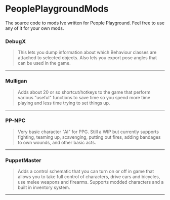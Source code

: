 # PeoplePlaygroundMods
The source code to mods Ive written for People Playground.  Feel free to use any of it for your own mods.

### DebugX

> This lets you dump information about which Behaviour classes are attached to selected objects.  Also lets you export pose angles that can be used in the game.

---

### Mulligan

> Adds about 20 or so shortcut/hotkeys to the game that perform various "useful" functions to save time so you spend more time playing and less time trying to set things up.

---

### PP-NPC

> Very basic character "AI" for PPG.   Still a WIP but currently supports fighting, teaming up, scavenging, putting out fires, adding bandages to own wounds, and other basic acts.

---

### PuppetMaster

> Adds a control schematic that you can turn on or off in game that allows you to take full control of characters, drive cars and bicycles, use melee weapons and firearms.  Supports modded characters and a built in inventory system.

---

